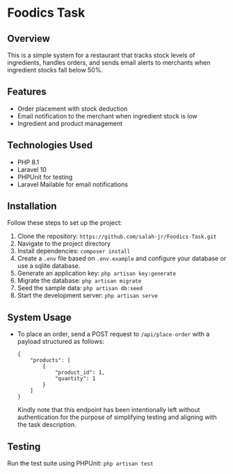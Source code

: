 # Foodics Task

## Overview

This is a simple system for a restaurant that tracks stock levels of ingredients, handles orders, and sends email alerts to merchants when ingredient stocks fall below 50%.

## Features

- Order placement with stock deduction
- Email notification to the merchant when ingredient stock is low
- Ingredient and product management

## Technologies Used

- PHP 8.1
- Laravel 10
- PHPUnit for testing
- Laravel Mailable for email notifications

## Installation

Follow these steps to set up the project:

1. Clone the repository: `https://github.com/salah-jr/Foodics-Task.git`
2. Navigate to the project directory
3. Install dependencies: `composer install`
4. Create a `.env` file based on `.env.example` and configure your database or use a sqlite database.
5. Generate an application key: `php artisan key:generate`
6. Migrate the database: `php artisan migrate`
7. Seed the sample data: `php artisan db:seed`
8. Start the development server: `php artisan serve`

## System Usage

- To place an order, send a POST request to `/api/place-order` with a payload structured as follows:
  
    ```
   {
        "products": [
            {
                "product_id": 1,
                "quantity": 1
            }
        ]
    }
   ```
  Kindly note that this endpoint has been intentionally left without authentication for the purpose of simplifying testing and aligning with the task description.

## Testing

Run the test suite using PHPUnit: `php artisan test`
